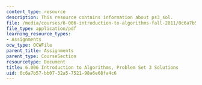 ```yaml
---
content_type: resource
description: This resource contains information about ps3_sol.
file: /media/courses/6-006-introduction-to-algorithms-fall-2011/0c6a7b57bb0732a5752198a6e68fa4c6_MIT6_006F11_ps3_sol.pdf
file_type: application/pdf
learning_resource_types:
- Assignments
ocw_type: OCWFile
parent_title: Assignments
parent_type: CourseSection
resourcetype: Document
title: 6.006 Introduction to Algorithms, Problem Set 3 Solutions
uid: 0c6a7b57-bb07-32a5-7521-98a6e68fa4c6
---
```

